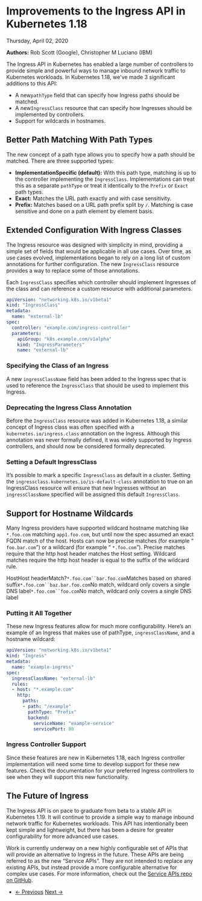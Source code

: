 # Improvements to the Ingress API in Kubernetes 1.18

Thursday, April 02, 2020

**Authors:** Rob Scott (Google), Christopher M Luciano (IBM)

The Ingress API in Kubernetes has enabled a large number of controllers to provide simple and powerful ways to manage inbound network traffic to Kubernetes workloads. In Kubernetes 1.18, we've made 3 significant additions to this API:

- A new`pathType` field that can specify how Ingress paths should be matched.
- A new`IngressClass` resource that can specify how Ingresses should be implemented by controllers.
- Support for wildcards in hostnames.

## Better Path Matching With Path Types

The new concept of a path type allows you to specify how a path should be matched. There are three supported types:

- **ImplementationSpecific (default):** With this path type, matching is up to the controller implementing the `IngressClass`. Implementations can treat this as a separate `pathType` or treat it identically to the `Prefix` or `Exact` path types.
- **Exact:** Matches the URL path exactly and with case sensitivity.
- **Prefix:** Matches based on a URL path prefix split by `/`. Matching is case sensitive and done on a path element by element basis.

## Extended Configuration With Ingress Classes

The Ingress resource was designed with simplicity in mind, providing a simple set of fields that would be applicable in all use cases. Over time, as use cases evolved, implementations began to rely on a long list of custom annotations for further configuration. The new `IngressClass` resource provides a way to replace some of those annotations.

Each `IngressClass` specifies which controller should implement Ingresses of the class and can reference a custom resource with additional parameters.

```yaml
apiVersion: "networking.k8s.io/v1beta1"
kind: "IngressClass"
metadata:
  name: "external-lb"
spec:
  controller: "example.com/ingress-controller"
  parameters:
    apiGroup: "k8s.example.com/v1alpha"
    kind: "IngressParameters"
    name: "external-lb"
```

### Specifying the Class of an Ingress

A new `ingressClassName` field has been added to the Ingress spec that is used to reference the `IngressClass` that should be used to implement this Ingress.

### Deprecating the Ingress Class Annotation

Before the `IngressClass` resource was added in Kubernetes 1.18, a similar concept of Ingress class was often specified with a `kubernetes.io/ingress.class` annotation on the Ingress. Although this annotation was never formally defined, it was widely supported by Ingress controllers, and should now be considered formally deprecated.

### Setting a Default IngressClass

It’s possible to mark a specific `IngressClass` as default in a cluster. Setting the
`ingressclass.kubernetes.io/is-default-class` annotation to true on an
IngressClass resource will ensure that new Ingresses without an `ingressClassName` specified will be assigned this default `IngressClass`.

## Support for Hostname Wildcards

Many Ingress providers have supported wildcard hostname matching like `*.foo.com` matching `app1.foo.com`, but until now the spec assumed an exact FQDN match of the host. Hosts can now be precise matches (for example “ `foo.bar.com`”) or a wildcard (for example “ `*.foo.com`”). Precise matches require that the http host header matches the Host setting. Wildcard matches require the http host header is equal to the suffix of the wildcard rule.

HostHost headerMatch?`*.foo.com``bar.foo.com`Matches based on shared suffix`*.foo.com``baz.bar.foo.com`No match, wildcard only covers a single DNS label`*.foo.com``foo.com`No match, wildcard only covers a single DNS label

### Putting it All Together

These new Ingress features allow for much more configurability. Here’s an example of an Ingress that makes use of pathType, `ingressClassName`, and a hostname wildcard:

```yaml
apiVersion: "networking.k8s.io/v1beta1"
kind: "Ingress"
metadata:
  name: "example-ingress"
spec:
  ingressClassName: "external-lb"
  rules:
  - host: "*.example.com"
    http:
      paths:
      - path: "/example"
        pathType: "Prefix"
        backend:
          serviceName: "example-service"
          servicePort: 80
```

### Ingress Controller Support

Since these features are new in Kubernetes 1.18, each Ingress controller implementation will need some time to develop support for these new features. Check the documentation for your preferred Ingress controllers to see when they will support this new functionality.

## The Future of Ingress

The Ingress API is on pace to graduate from beta to a stable API in Kubernetes 1.19. It will continue to provide a simple way to manage inbound network traffic for Kubernetes workloads. This API has intentionally been kept simple and lightweight, but there has been a desire for greater configurability for more advanced use cases.

Work is currently underway on a new highly configurable set of APIs that will provide an alternative to Ingress in the future. These APIs are being referred to as the new “Service APIs”. They are not intended to replace any existing APIs, but instead provide a more configurable alternative for complex use cases. For more information, check out the [Service APIs repo on GitHub](http://github.com/kubernetes-sigs/service-apis).

- [← Previous](http://kubernetes.io/blog/2020/04/01/kubernetes-1.18-feature-server-side-apply-beta-2/)
[Next →](http://kubernetes.io/blog/2020/04/03/kubernetes-1-18-feature-windows-csi-support-alpha/)
